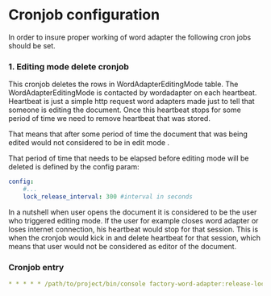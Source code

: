 # Cronjob configuration 
In order to insure proper working of word adapter the following cron jobs should be set. 

### 1. Editing mode delete cronjob
This cronjob deletes the rows in WordAdapterEditingMode table. 
The WordAdapterEditingMode is contacted by wordadapter on each heartbeat. 
Heartbeat is just a simple http request word adapters made just to tell that someone is editing the document. 
Once this heartbeat stops for some period of time we need to remove heartbeat that was stored. 

That means that after some period of time the document that was being edited would not considered to be in edit mode .

That period of time that needs to be elapsed before editing mode will be deleted is defined by the config param:

```yml
config:
    #...
    lock_release_interval: 300 #interval in seconds
```

In a nutshell when user opens the document it is considered to be the user who triggered editing mode. If the user 
for example closes word adapter or loses internet connection, his heartbeat would stop for that session. This is when 
the cronjob would kick in and delete heartbeat for that session, which means that user would not be considered as 
editor of the document. 

### Cronjob entry
```yaml
* * * * * /path/to/project/bin/console factory-word-adapter:release-lock > /dev/null 2>&1
```
